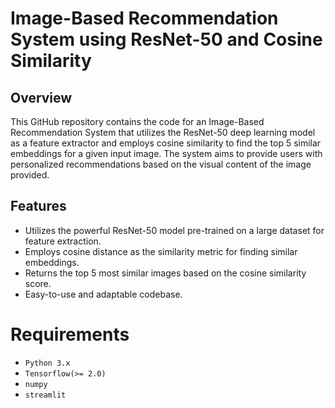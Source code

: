# Image-Based Recommendation System using ResNet-50 and Cosine Similarity

## Overview

This GitHub repository contains the code for an Image-Based Recommendation System that utilizes the ResNet-50 deep learning model as a feature extractor and employs cosine similarity to find the top 5 similar embeddings for a given input image. The system aims to provide users with personalized recommendations based on the visual content of the image provided.

## Features
- Utilizes the powerful ResNet-50 model pre-trained on a large dataset for feature extraction.
- Employs cosine distance as the similarity metric for finding similar embeddings.
- Returns the top 5 most similar images based on the cosine similarity score.
- Easy-to-use and adaptable codebase.

# Requirements

- ```Python 3.x```
- ```Tensorflow(>= 2.0)```
- ```numpy```
- ```streamlit```

